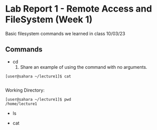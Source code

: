 # Lab Report 1 - Remote Access and FileSystem (Week 1)
Basic filesystem commands we learned in class 10/03/23
## Commands
* cd
	1. Share an example of using the command with no arguments.

```console
[user@sahara ~/lecture1]$ cat


```
Working Directory:
```console
[user@sahara ~/lecture1]$ pwd
/home/lecture1
```
 * ls
	
 * cat
	


